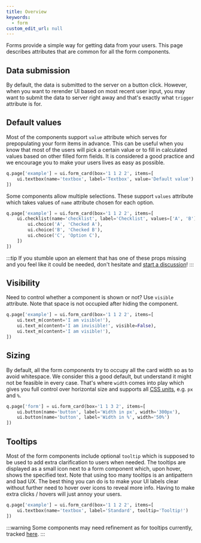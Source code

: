 ```yaml
---
title: Overview
keywords:
  - form
custom_edit_url: null
---
```


Forms provide a simple way for getting data from your users. This page describes attributes that are common for all the form components.

## Data submission

By default, the data is submitted to the server on a button click. However, when you want to rerender UI
based on most recent user input, you may want to submit the data to server right away and that's exactly what `trigger` attribute
is for.

## Default values

Most of the components support `value` attribute
which serves for prepopulating your form items in advance. This can be useful when you know that most
of the users will pick a certain value or to fill in calculated values based on other filled form fields.
It is considered a good practice and we encourage you to make your users lives as easy as possible.

```py
q.page['example'] = ui.form_card(box='1 1 2 2', items=[
    ui.textbox(name='textbox', label='Textbox', value='Default value')
])
```

Some components allow multiple selections. These support `values` attribute which takes values of
`name` attribute chosen for each option.

```py
q.page['example'] = ui.form_card(box='1 1 2 2', items=[
    ui.checklist(name='checklist', label='Checklist', values=['A', 'B'], choices=[
        ui.choice('A', 'Checked A'),
        ui.choice('B', 'Checked B'),
        ui.choice('C', 'Option C'),
    ])
])
```

:::tip
If you stumble upon an element that has one of these props missing and you feel like it could be needed,
don't hesitate and [start a discussion](https://github.com/h2oai/wave/discussions)!
:::

## Visibility

Need to control whether a component is shown or not? Use `visible` attribute. Note that space is not occupied after hiding the component.

```py
q.page['example'] = ui.form_card(box='1 1 2 2', items=[
    ui.text_m(content='I am visible!'),
    ui.text_m(content='I am invisible!', visible=False),
    ui.text_m(content='I am visible!'),
])
```

## Sizing

By default, all the form components try to occupy all the card width so as to avoid whitespace. We consider this a good default, but
understand it might not be feasible in every case. That's where `width` comes into play which gives you full control over horizontal size
and supports all  [CSS units](https://developer.mozilla.org/en-US/docs/Learn/CSS/Building_blocks/Values_and_units), e.g. `px` and `%`.

```py
q.page['form'] = ui.form_card(box='1 1 3 2', items=[
    ui.button(name='button', label='Width in px', width='300px'),
    ui.button(name='button', label='Width in %', width='50%')
])
```

## Tooltips

Most of the form components include optional `tooltip` which is supposed to be used to add extra clarification to users when needed. The tooltips are
displayed as a small icon next to a form component which, upon hover, shows the specified text. Note that using too many tooltips is an antipattern and
bad UX. The best thing you can do is to make your UI labels clear without further need to hover over icons to reveal more info. Having to make
extra clicks / hovers will just annoy your users.

```py
q.page['example'] = ui.form_card(box='1 1 2 2', items=[
    ui.textbox(name='textbox', label='Standard', tooltip='Tooltip!')
])
```

:::warning
Some components may need refinement as for tooltips currently, tracked [here](https://github.com/h2oai/wave/issues/326).
:::
